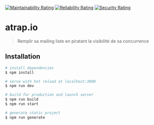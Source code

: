 [![Maintainability Rating](https://sonarcloud.io/api/project_badges/measure?project=bynicodevelop_atrap.io-beta&metric=sqale_rating)](https://sonarcloud.io/dashboard?id=bynicodevelop_atrap.io-beta) [![Reliability Rating](https://sonarcloud.io/api/project_badges/measure?project=bynicodevelop_atrap.io-beta&metric=reliability_rating)](https://sonarcloud.io/dashboard?id=bynicodevelop_atrap.io-beta) [![Security Rating](https://sonarcloud.io/api/project_badges/measure?project=bynicodevelop_atrap.io-beta&metric=security_rating)](https://sonarcloud.io/dashboard?id=bynicodevelop_atrap.io-beta)

# atrap.io

> Remplir sa mailing liste en piratant la visibilité de sa concurrence

## Installation

```bash
# install dependencies
$ npm install

# serve with hot reload at localhost:3000
$ npm run dev

# build for production and launch server
$ npm run build
$ npm run start

# generate static project
$ npm run generate
```
